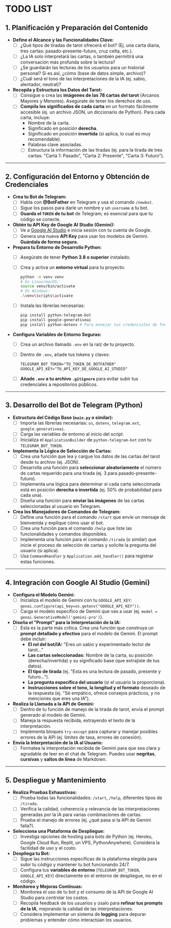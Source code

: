 # TODO LIST

## 1\. Planificación y Preparación del Contenido

* **Define el Alcance y las Funcionalidades Clave:**
  * [ ] ¿Qué tipos de tiradas de tarot ofrecerá el bot? (Ej. una carta diaria, tres cartas: pasado-presente-futuro, cruz celta, etc.).
  * [ ] ¿La IA solo interpretará las cartas, o también permitirá una conversación más profunda sobre la lectura?
  * [ ] ¿Se guardarán las lecturas de los usuarios para un historial personal? Si es así, ¿cómo (base de datos simple, archivo)?
  * [ ] ¿Cuál será el tono de las interpretaciones de la IA (ej. sabio, alentador, neutral)?
* **Recopila y Estructura los Datos del Tarot:**
  * [ ] Consigue o crea las **imágenes de las 78 cartas del tarot** (Arcanos Mayores y Menores). Asegúrate de tener los derechos de uso.
  * [ ] **Compila los significados de cada carta** en un formato fácilmente accesible (ej. un archivo JSON, un diccionario de Python). Para cada carta, incluye:
    * Nombre de la carta.
    * Significado en posición **derecha**.
    * Significado en posición **invertida** (si aplica, lo cual es muy recomendable).
    * Palabras clave asociadas.
    * [ ] Estructura la información de las tiradas (ej. para la tirada de tres cartas: "Carta 1: Pasado", "Carta 2: Presente", "Carta 3: Futuro").

-----

## 2\. Configuración del Entorno y Obtención de Credenciales

* **Crea tu Bot de Telegram:**
  * [ ] Habla con **@BotFather** en Telegram y usa el comando `/newbot`.
  * [ ] Sigue los pasos para darle un nombre y un `username` a tu bot.
  * [ ] **Guarda el `TOKEN` de tu bot** de Telegram; es esencial para que tu código se conecte.
* **Obtén tu API Key de Google AI Studio (Gemini):**
  * [ ] Ve a [Google AI Studio](https://aistudio.google.com/) e inicia sesión con tu cuenta de Google.
  * [ ] Genera una nueva **API Key** para usar los modelos de Gemini. **Guárdala de forma segura.**
* **Prepara tu Entorno de Desarrollo Python:**
  * [ ] Asegúrate de tener **Python 3.8 o superior** instalado.
  * [ ] Crea y activa un **entorno virtual** para tu proyecto:

    ```bash
    python -m venv venv
    # En Linux/macOS:
    source venv/bin/activate
    # En Windows:
    .\venv\Scripts\activate
    ```
  
  * [ ] Instala las librerías necesarias:

    ```bash
    pip install python-telegram-bot
    pip install google-generativeai
    pip install python-dotenv # Para manejar tus credenciales de forma segura
    ```

* **Configura Variables de Entorno Seguras:**
  * [ ] Crea un archivo llamado `.env` en la raíz de tu proyecto.
  * [ ] Dentro de `.env`, añade tus tokens y claves:

    ```txt
    TELEGRAM_BOT_TOKEN="TU_TOKEN_DE_BOTFATHER"
    GOOGLE_API_KEY="TU_API_KEY_DE_GOOGLE_AI_STUDIO"
    ```

  * [ ] **Añade `.env` a tu archivo `.gitignore`** para evitar subir tus credenciales a repositorios públicos.

-----

## 3\. Desarrollo del Bot de Telegram (Python)

* **Estructura del Código Base (`main.py` o similar):**
  * [ ] Importa las librerías necesarias: `os`, `dotenv`, `telegram.ext`, `google.generativeai`.
  * [ ] Carga las variables de entorno al inicio del script.
  * [ ] Inicializa el `ApplicationBuilder` de `python-telegram-bot` con tu `TELEGRAM_BOT_TOKEN`.
* **Implementa la Lógica de Selección de Cartas:**
  * [ ] Crea una función que lea y cargue los datos de las cartas del tarot desde tu archivo (ej. JSON).
  * [ ] Desarrolla una función para **seleccionar aleatoriamente** el número de cartas requerido para una tirada (ej. 3 para pasado-presente-futuro).
  * [ ] Implementa una lógica para determinar si cada carta seleccionada está en posición **derecha o invertida** (ej. 50% de probabilidad para cada una).
  * [ ] Diseña una función para **enviar las imágenes** de las cartas seleccionadas al usuario en Telegram.
* **Crea los Manejadores de Comandos de Telegram:**
  * [ ] Define una función para el comando `/start` que envíe un mensaje de bienvenida y explique cómo usar el bot.
  * [ ] Crea una función para el comando `/help` que liste las funcionalidades y comandos disponibles.
  * [ ] Implementa una función para el comando `/tirada` (o similar) que inicie el proceso de selección de cartas y solicite la pregunta del usuario (si aplica).
  * [ ] Usa `CommandHandler` y `Application.add_handler()` para registrar estas funciones.

-----

## 4\. Integración con Google AI Studio (Gemini)

* **Configura el Modelo Gemini:**
  * [ ] Inicializa el modelo de Gemini con tu `GOOGLE_API_KEY`: `genai.configure(api_key=os.getenv("GOOGLE_API_KEY"))`.
  * [ ] Carga el modelo específico de Gemini que vas a usar (ej. `model = genai.GenerativeModel('gemini-pro')`).
* **Diseña el "Prompt" para la Interpretación de la IA:**
  * [ ] Esta es la parte más crítica. Crea una función que construya un **prompt detallado y efectivo** para el modelo de Gemini. El prompt debe incluir:
    * **El rol del bot/IA:** "Eres un sabio y experimentado lector de tarot..."
    * **Las cartas seleccionadas:** Nombre de la carta, su posición (derecha/invertida) y su significado base (que extrajiste de tus datos).
    * **El tipo de tirada** (ej. "Esta es una lectura de pasado, presente y futuro...").
    * **La pregunta específica del usuario** (si el usuario la proporciona).
    * **Instrucciones sobre el tono, la longitud y el formato** deseado de la respuesta (ej. "Sé empático, ofrece consejos prácticos, y no menciones que eres una IA").
* **Realiza la Llamada a la API de Gemini:**
  * [ ] Dentro de tu función de manejo de la tirada de tarot, envía el prompt generado al modelo de Gemini.
  * [ ] Maneja la respuesta recibida, extrayendo el texto de la interpretación.
  * [ ] Implementa bloques `try-except` para capturar y manejar posibles errores de la API (ej. límites de tasa, errores de conexión).
* **Envía la Interpretación de la IA al Usuario:**
  * [ ] Formatea la interpretación recibida de Gemini para que sea clara y agradable de leer en el chat de Telegram. Puedes usar **negritas**, **cursivas** y **saltos de línea** de Markdown.

-----

## 5\. Despliegue y Mantenimiento

* **Realiza Pruebas Exhaustivas:**
  * [ ] Prueba todas las funcionalidades: `/start`, `/help`, diferentes tipos de `/tirada`.
  * [ ] Verifica la calidad, coherencia y relevancia de las interpretaciones generadas por la IA para varias combinaciones de cartas.
  * [ ] Prueba el manejo de errores (ej. ¿qué pasa si la API de Gemini falla?).
* **Selecciona una Plataforma de Despliegue:**
  * [ ] Investiga opciones de hosting para bots de Python (ej. Heroku, Google Cloud Run, Replit, un VPS, PythonAnywhere). Considera la facilidad de uso y el costo.
* **Despliega tu Bot:**
  * [ ] Sigue las instrucciones específicas de la plataforma elegida para subir tu código y mantener tu bot funcionando 24/7.
  * [ ] Configura tus **variables de entorno** (`TELEGRAM_BOT_TOKEN`, `GOOGLE_API_KEY`) directamente en el entorno de despliegue, no en el código.
* **Monitoreo y Mejoras Continuas:**
  * [ ] Monitorea el uso de tu bot y el consumo de la API de Google AI Studio para controlar los costos.
  * [ ] Recopila feedback de los usuarios y úsalo para **refinar tus prompts de la IA**, mejorando la calidad de las interpretaciones.
  * [ ] Considera implementar un sistema de **logging** para depurar problemas y entender cómo interactúan los usuarios.

